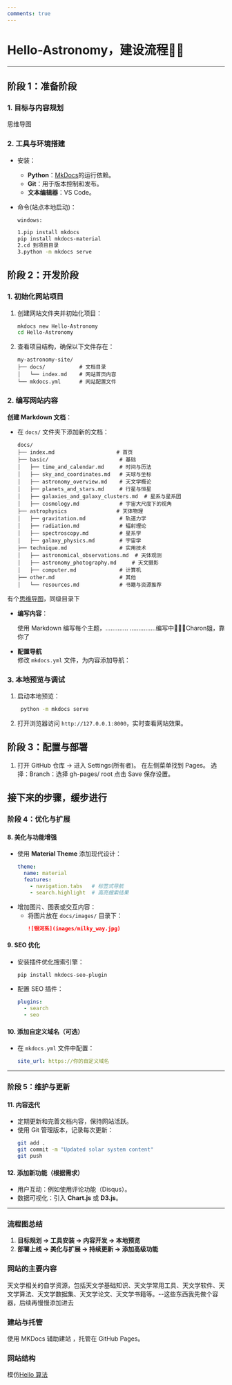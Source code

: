 ```yaml
---
comments: true
---
```

# Hello-Astronomy，建设流程🌌✨
---

## 阶段 1：准备阶段

### 1. 目标与内容规划

思维导图

### 2. 工具与环境搭建
- 安装：
  - **Python**：[MkDocs](https://www.mkdocs.org)的运行依赖。
  - **Git**：用于版本控制和发布。
  - **文本编辑器**：VS Code。

- 命令(站点本地启动)：
  ``` bash
  windows:
  
  1.pip install mkdocs
  pip install mkdocs-material
  2.cd 到项目目录
  3.python -m mkdocs serve

  ```


## 阶段 2：开发阶段

### 1. 初始化网站项目

1. 创建网站文件夹并初始化项目：
   ```bash
   mkdocs new Hello-Astronomy
   cd Hello-Astronomy
   ```
2. 查看项目结构，确保以下文件存在：
   ```
   my-astronomy-site/
   ├── docs/           # 文档目录
   │   └── index.md    # 网站首页内容
   └── mkdocs.yml      # 网站配置文件
   ```

### 2. 编写网站内容
**创建 Markdown 文档**：
  - 在 `docs/` 文件夹下添加新的文档：

    ```
    docs/  
    ├── index.md                    # 首页  
    ├── basic/                       # 基础  
    │   ├── time_and_calendar.md     # 时间与历法  
    │   ├── sky_and_coordinates.md   # 天球与坐标  
    │   ├── astronomy_overview.md    # 天文学概论  
    │   ├── planets_and_stars.md     # 行星与恒星  
    │   ├── galaxies_and_galaxy_clusters.md  # 星系与星系团  
    │   ├── cosmology.md             # 宇宙大尺度下的视角  
    ├── astrophysics                # 天体物理  
    │   ├── gravitation.md           # 轨道力学  
    │   ├── radiation.md             # 辐射理论  
    │   ├── spectroscopy.md          # 星系学  
    │   ├── galaxy_physics.md        # 宇宙学    
    ├── technique.md                 # 实用技术  
    │   ├── astronomical_observations.md  # 天体观测  
    │   ├── astronomy_photography.md     # 天文摄影   
    │   ├── computer.md              # 计算机  
    ├── other.md                     # 其他   
    │   └── resources.md             # 书籍与资源推荐  
    ```
   有个[思维导图](Hello-Astronomy.xmind)，同级目录下


- **编写内容**： 

  使用 Markdown 编写每个主题，.............
  ...............编写中🤣🤣🤣Charon姐，靠你了
  
- **配置导航**  
修改 `mkdocs.yml` 文件，为内容添加导航：

### 3. 本地预览与调试
1. 启动本地预览：
   ```bash
    python -m mkdocs serve
   ```
2. 打开浏览器访问 `http://127.0.0.1:8000`，实时查看网站效果。


## 阶段 3：配置与部署  

1. 打开 GitHub 仓库 → 进入 Settings(所有者)。
   在左侧菜单找到 Pages。
   选择：Branch：选择 gh-pages/ root
   点击 Save 保存设置。




接下来的步骤，缓步进行
---



### 阶段 4：优化与扩展
#### **8. 美化与功能增强**
- 使用 **Material Theme** 添加现代设计：
  ```yaml
  theme:
    name: material
    features:
      - navigation.tabs   # 标签式导航
      - search.highlight  # 高亮搜索结果
  ```
- 增加图片、图表或交互内容：
  - 将图片放在 `docs/images/` 目录下：
    ```markdown
    ![银河系](images/milky_way.jpg)
    ```

#### **9. SEO 优化**
- 安装插件优化搜索引擎：
  ```bash
  pip install mkdocs-seo-plugin
  ```
- 配置 SEO 插件：
  ```yaml
  plugins:
    - search
    - seo
  ```

#### **10. 添加自定义域名（可选）**
- 在 `mkdocs.yml` 文件中配置：
  ```yaml
  site_url: https://你的自定义域名
  ```

---

### **阶段 5：维护与更新**
#### **11. 内容迭代**
- 定期更新和完善文档内容，保持网站活跃。
- 使用 Git 管理版本，记录每次更新：
  ```bash
  git add .
  git commit -m "Updated solar system content"
  git push
  ```

#### **12. 添加新功能（根据需求）**
- 用户互动：例如使用评论功能（Disqus）。
- 数据可视化：引入 **Chart.js** 或 **D3.js**。

---

### **流程图总结**
1. **目标规划 → 工具安装 → 内容开发 → 本地预览**  
2. **部署上线 → 美化与扩展 → 持续更新 → 添加高级功能**





### 网站的主要内容
天文学相关的自学资源，包括天文学基础知识、天文学常用工具、天文学软件、天文学算法、天文学数据集、天文学论文、天文学书籍等。--这些东西我先做个容器，后续再慢慢添加进去

### 建站与托管
使用 MKDocs 辅助建站 ，托管在 GitHub Pages。

### 网站结构
模仿[Hello 算法](https://www.hello-algo.com/)













